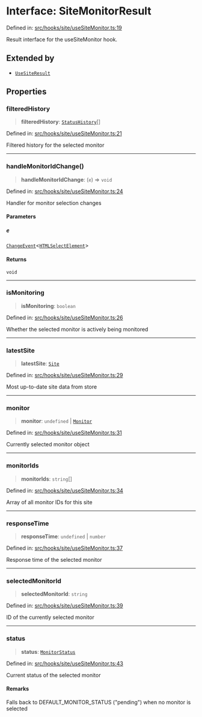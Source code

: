 # Interface: SiteMonitorResult

Defined in: [src/hooks/site/useSiteMonitor.ts:19](https://github.com/Nick2bad4u/Uptime-Watcher/blob/8a1973382d5fe14c52996ecda381894eb7ecd4a6/src/hooks/site/useSiteMonitor.ts#L19)

Result interface for the useSiteMonitor hook.

## Extended by

- [`UseSiteResult`](../../useSite/interfaces/UseSiteResult.md)

## Properties

### filteredHistory

> **filteredHistory**: [`StatusHistory`](../../../../../shared/types/interfaces/StatusHistory.md)[]

Defined in: [src/hooks/site/useSiteMonitor.ts:21](https://github.com/Nick2bad4u/Uptime-Watcher/blob/8a1973382d5fe14c52996ecda381894eb7ecd4a6/src/hooks/site/useSiteMonitor.ts#L21)

Filtered history for the selected monitor

***

### handleMonitorIdChange()

> **handleMonitorIdChange**: (`e`) => `void`

Defined in: [src/hooks/site/useSiteMonitor.ts:24](https://github.com/Nick2bad4u/Uptime-Watcher/blob/8a1973382d5fe14c52996ecda381894eb7ecd4a6/src/hooks/site/useSiteMonitor.ts#L24)

Handler for monitor selection changes

#### Parameters

##### e

[`ChangeEvent`](https://github.com/DefinitelyTyped/DefinitelyTyped/blob/1a60e1b9a9062ff9c48c681ca3d8b6f717b616b9/types/react/index.d.ts#L2018)\<[`HTMLSelectElement`](https://developer.mozilla.org/docs/Web/API/HTMLSelectElement)\>

#### Returns

`void`

***

### isMonitoring

> **isMonitoring**: `boolean`

Defined in: [src/hooks/site/useSiteMonitor.ts:26](https://github.com/Nick2bad4u/Uptime-Watcher/blob/8a1973382d5fe14c52996ecda381894eb7ecd4a6/src/hooks/site/useSiteMonitor.ts#L26)

Whether the selected monitor is actively being monitored

***

### latestSite

> **latestSite**: [`Site`](../../../../../shared/types/interfaces/Site.md)

Defined in: [src/hooks/site/useSiteMonitor.ts:29](https://github.com/Nick2bad4u/Uptime-Watcher/blob/8a1973382d5fe14c52996ecda381894eb7ecd4a6/src/hooks/site/useSiteMonitor.ts#L29)

Most up-to-date site data from store

***

### monitor

> **monitor**: `undefined` \| [`Monitor`](../../../../../shared/types/interfaces/Monitor.md)

Defined in: [src/hooks/site/useSiteMonitor.ts:31](https://github.com/Nick2bad4u/Uptime-Watcher/blob/8a1973382d5fe14c52996ecda381894eb7ecd4a6/src/hooks/site/useSiteMonitor.ts#L31)

Currently selected monitor object

***

### monitorIds

> **monitorIds**: `string`[]

Defined in: [src/hooks/site/useSiteMonitor.ts:34](https://github.com/Nick2bad4u/Uptime-Watcher/blob/8a1973382d5fe14c52996ecda381894eb7ecd4a6/src/hooks/site/useSiteMonitor.ts#L34)

Array of all monitor IDs for this site

***

### responseTime

> **responseTime**: `undefined` \| `number`

Defined in: [src/hooks/site/useSiteMonitor.ts:37](https://github.com/Nick2bad4u/Uptime-Watcher/blob/8a1973382d5fe14c52996ecda381894eb7ecd4a6/src/hooks/site/useSiteMonitor.ts#L37)

Response time of the selected monitor

***

### selectedMonitorId

> **selectedMonitorId**: `string`

Defined in: [src/hooks/site/useSiteMonitor.ts:39](https://github.com/Nick2bad4u/Uptime-Watcher/blob/8a1973382d5fe14c52996ecda381894eb7ecd4a6/src/hooks/site/useSiteMonitor.ts#L39)

ID of the currently selected monitor

***

### status

> **status**: [`MonitorStatus`](../../../../../shared/types/type-aliases/MonitorStatus.md)

Defined in: [src/hooks/site/useSiteMonitor.ts:43](https://github.com/Nick2bad4u/Uptime-Watcher/blob/8a1973382d5fe14c52996ecda381894eb7ecd4a6/src/hooks/site/useSiteMonitor.ts#L43)

Current status of the selected monitor

#### Remarks

Falls back to DEFAULT_MONITOR_STATUS ("pending") when no monitor is selected
